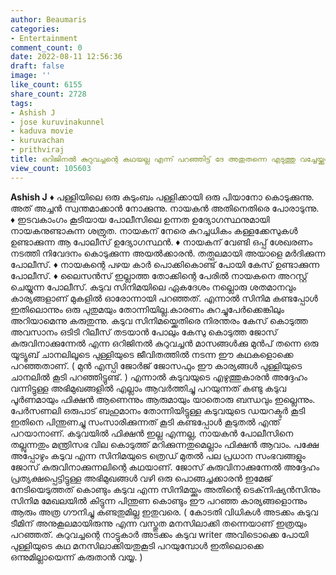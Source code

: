 ```yaml
---
author: Beaumaris
categories:
- Entertainment
comment_count: 0
date: 2022-08-11 12:56:36
draft: false
image: ''
like_count: 6155
share_count: 2728
tags:
- Ashish J
- jose kuruvinakunnel
- kaduva movie
- kuruvachan
- prithviraj
title: ഒറിജിനൽ കുറുവച്ചന്റെ കഥയല്ല എന്ന് പറഞ്ഞിട്ട് ദേ അതുതന്നെ എടുത്തു വച്ചേയ്ക്കുന്നു
view_count: 105603
---
```


**Ashish J** ♦️ പള്ളിയിലെ ഒരു കുടുംബം പള്ളിക്കായി ഒരു പിയാനോ കൊടുക്കുന്നു. അത് അച്ചൻ സ്വന്തമാക്കാൻ നോക്കുന്നു. നായകൻ അതിനെതിരെ പോരാടുന്നു. ♦️ ഇടവകാംഗം കൂടിയായ പോലീസിലെ ഉന്നത ഉദ്യോഗസ്ഥനുമായി നായകനുണ്ടാകുന്ന ശത്രുത. നായകന് നേരെ കുറച്ചധികം കള്ളക്കേസുകൾ ഉണ്ടാക്കുന്ന ആ പോലീസ് ഉദ്യോഗസ്ഥൻ. ♦️ നായകന് വേണ്ടി ഒപ്പ് ശേഖരണം നടത്തി നിവേദനം കൊടുക്കുന്ന അയൽക്കാരൻ. തത്ഫലമായി അയാളെ മർദിക്കുന്ന പോലീസ്. ♦️ നായകന്റെ പഴയ കാർ പൊക്കികൊണ്ട് പോയി കേസ് ഉണ്ടാക്കുന്ന പോലീസ്. ♦️ ലൈസൻസ് ഇല്ലാത്ത തോക്കിന്റെ പേരിൽ നായകനെ അറസ്റ്റ് ചെയ്യുന്ന പോലീസ്. കടുവ സിനിമയിലെ ഏകദേശം നല്ലൊരു ശതമാനവും കാര്യങ്ങളാണ് മുകളിൽ ഓരോന്നായി പറഞ്ഞത്. എന്നാൽ സിനിമ കണ്ടപ്പോൾ ഇതിലൊന്നും ഒരു പുതുമയും തോന്നിയില്ല.കാരണം കുറച്ചുപേർക്കെങ്കിലും അറിയാമെന്നു കരുതുന്നു. കടുവ സിനിമയ്ക്കെതിരെ നിരന്തരം കേസ് കൊടുത്ത അവസാനം ഒടിടി റിലീസ് തടയാൻ പോലും കേസു കൊടുത്ത ജോസ് കുരുവിനാക്കുന്നേൽ എന്ന ഒറിജിനൽ കുറുവച്ചൻ മാസങ്ങൾക്കു മുൻപ് തന്നെ ഒരു യൂട്യൂബ് ചാനലിലൂടെ പുള്ളിയുടെ ജീവിതത്തിൽ നടന്ന ഈ കഥകളൊക്കെ പറഞ്ഞതാണ്. ( മുൻ എസ്പി ജോർജ് ജോസഫും ഈ കാര്യങ്ങൾ പുള്ളിയുടെ ചാനലിൽ കൂടി പറഞ്ഞിട്ടുണ്ട്. ) എന്നാൽ കടുവയുടെ എഴുത്തുകാരൻ അദ്ദേഹം വന്നിട്ടുള്ള അഭിമുഖങ്ങളിൽ എല്ലാം ആവർത്തിച്ചു പറയുന്നത് കണ്ടു കടുവ പൂർണമായും ഫിക്ഷൻ ആണെന്നും ആരുമായും യാതൊരു ബന്ധവും ഇല്ലെന്നും. പേർസണലി ഒരുപാട് ബഹുമാനം തോന്നിയിട്ടുള്ള കടുവയുടെ ഡയറക്ടർ കൂടി ഇതിനെ പിന്തുണച്ചു സംസാരിക്കുന്നത് കൂടി കണ്ടപ്പോൾ കൂടുതൽ എന്ത് പറയാനാണ്. കടുവയിൽ ഫിക്ഷൻ ഇല്ല എന്നല്ല, നായകൻ പോലീസിനെ തല്ലുന്നതും മന്ത്രിസഭ വില കൊടുത്ത് മറിക്കുന്നതുമെല്ലാം ഫിക്ഷൻ ആവാം. പക്ഷേ അപ്പോഴും കടുവ എന്ന സിനിമയുടെ ത്രെഡ് മുതൽ പല പ്രധാന സംഭവങ്ങളും ജോസ് കുരുവിനാക്കുന്നലിന്റെ കഥയാണ്. ജോസ് കുരുവിനാക്കുന്നേൽ അദ്ദേഹം പ്രത്യക്ഷപ്പെട്ടിട്ടുള്ള അഭിമുഖങ്ങൾ വഴി ഒരു പൊങ്ങച്ചക്കാരൻ ഇമേജ് നേടിയെടുത്തത് കൊണ്ടും കടുവ എന്ന സിനിമയ്ക്കും അതിന്റെ ടെക്‌നിഷ്യൻസിനും സിനിമ മേഖലയിൽ കിട്ടുന്ന പിന്തുണ കൊണ്ടും ഈ പറഞ്ഞ കാര്യങ്ങളൊന്നും ആരും അത്ര ഗൗനിച്ചു കണ്ടതുമില്ല ഇതുവരെ. ( കോടതി വിധികൾ അടക്കം കടുവ ടീമിന് അനുകൂലമായിരുന്നു എന്ന വസ്തുത മനസിലാക്കി തന്നെയാണ് ഇത്രയും പറഞ്ഞത്. കുറുവച്ചന്റെ നാട്ടുകാർ അടക്കം കടുവ writer അവിടൊക്കെ പോയി പുള്ളിയുടെ കഥ മനസിലാക്കിയതുകൂടി പറയുമ്പോൾ ഇതിലൊക്കെ ഒന്നുമില്ലായെന്ന് കരുതാൻ വയ്യ. )